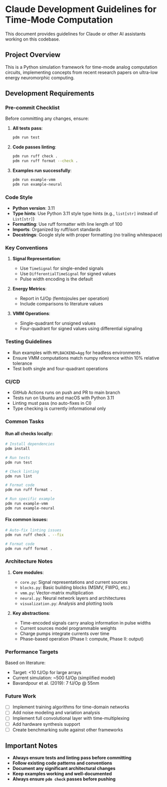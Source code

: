 # Claude Development Guidelines for Time-Mode Computation

This document provides guidelines for Claude or other AI assistants working on this codebase.

## Project Overview

This is a Python simulation framework for time-mode analog computation circuits, implementing concepts from recent research papers on ultra-low energy neuromorphic computing.

## Development Requirements

### Pre-commit Checklist

Before committing any changes, ensure:

1. **All tests pass**:
   ```bash
   pdm run test
   ```

2. **Code passes linting**:
   ```bash
   pdm run ruff check .
   pdm run ruff format --check .
   ```

3. **Examples run successfully**:
   ```bash
   pdm run example-vmm
   pdm run example-neural
   ```

### Code Style

- **Python version**: 3.11
- **Type hints**: Use Python 3.11 style type hints (e.g., `list[str]` instead of `List[str]`)
- **Formatting**: Use ruff formatter with line length of 100
- **Imports**: Organized by ruff/isort standards
- **Docstrings**: Google style with proper formatting (no trailing whitespace)

### Key Conventions

1. **Signal Representation**:
   - Use `TimeSignal` for single-ended signals
   - Use `DifferentialTimeSignal` for signed values
   - Pulse width encoding is the default

2. **Energy Metrics**:
   - Report in fJ/Op (femtojoules per operation)
   - Include comparisons to literature values

3. **VMM Operations**:
   - Single-quadrant for unsigned values
   - Four-quadrant for signed values using differential signaling

### Testing Guidelines

- Run examples with `MPLBACKEND=Agg` for headless environments
- Ensure VMM computations match numpy reference within 10% relative tolerance
- Test both single and four-quadrant operations

### CI/CD

- GitHub Actions runs on push and PR to main branch
- Tests run on Ubuntu and macOS with Python 3.11
- Linting must pass (no auto-fixes in CI)
- Type checking is currently informational only

### Common Tasks

#### Run all checks locally:
```bash
# Install dependencies
pdm install

# Run tests
pdm run test

# Check linting
pdm run lint

# Format code
pdm run ruff format .

# Run specific example
pdm run example-vmm
pdm run example-neural
```

#### Fix common issues:
```bash
# Auto-fix linting issues
pdm run ruff check . --fix

# Format code
pdm run ruff format .
```

### Architecture Notes

1. **Core modules**:
   - `core.py`: Signal representations and current sources
   - `blocks.py`: Basic building blocks (MSMV, FWPG, etc.)
   - `vmm.py`: Vector-matrix multiplication
   - `neural.py`: Neural network layers and architectures
   - `visualization.py`: Analysis and plotting tools

2. **Key abstractions**:
   - Time-encoded signals carry analog information in pulse widths
   - Current sources model programmable weights
   - Charge pumps integrate currents over time
   - Phase-based operation (Phase I: compute, Phase II: output)

### Performance Targets

Based on literature:
- Target: <10 fJ/Op for large arrays
- Current simulation: ~500 fJ/Op (simplified model)
- Bavandpour et al. (2019): 7 fJ/Op @ 55nm

### Future Work

- [ ] Implement training algorithms for time-domain networks
- [ ] Add noise modeling and variation analysis
- [ ] Implement full convolutional layer with time-multiplexing
- [ ] Add hardware synthesis support
- [ ] Create benchmarking suite against other frameworks

## Important Notes

- **Always ensure tests and linting pass before committing**
- **Follow existing code patterns and conventions**
- **Document any significant architectural changes**
- **Keep examples working and well-documented**
- **Always ensure `pdm check` passes before pushing**

